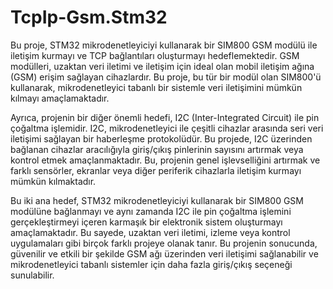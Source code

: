 # TcpIp-Gsm.Stm32
Bu proje, STM32 mikrodenetleyiciyi kullanarak bir SIM800 GSM modülü ile iletişim kurmayı ve TCP bağlantıları oluşturmayı hedeflemektedir. GSM modülleri, uzaktan veri iletimi ve iletişim için ideal olan mobil iletişim ağına (GSM) erişim sağlayan cihazlardır. Bu proje, bu tür bir modül olan SIM800'ü kullanarak, mikrodenetleyici tabanlı bir sistemle veri iletişimini mümkün kılmayı amaçlamaktadır.

Ayrıca, projenin bir diğer önemli hedefi, I2C (Inter-Integrated Circuit) ile pin çoğaltma işlemidir. I2C, mikrodenetleyici ile çeşitli cihazlar arasında seri veri iletişimi sağlayan bir haberleşme protokolüdür. Bu projede, I2C üzerinden bağlanan cihazlar aracılığıyla giriş/çıkış pinlerinin sayısını artırmak veya kontrol etmek amaçlanmaktadır. Bu, projenin genel işlevselliğini artırmak ve farklı sensörler, ekranlar veya diğer periferik cihazlarla iletişim kurmayı mümkün kılmaktadır.

Bu iki ana hedef, STM32 mikrodenetleyiciyi kullanarak bir SIM800 GSM modülüne bağlanmayı ve aynı zamanda I2C ile pin çoğaltma işlemini gerçekleştirmeyi içeren karmaşık bir elektronik sistem oluşturmayı amaçlamaktadır. Bu sayede, uzaktan veri iletimi, izleme veya kontrol uygulamaları gibi birçok farklı projeye olanak tanır. Bu projenin sonucunda, güvenilir ve etkili bir şekilde GSM ağı üzerinden veri iletişimi sağlanabilir ve mikrodenetleyici tabanlı sistemler için daha fazla giriş/çıkış seçeneği sunulabilir.
